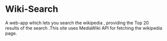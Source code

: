 # Wiki-Search
A web-app which lets you search the wikipedia , providing the Top 20 results of the search .This site uses MediaWiki API for fetching the wikipedia page.
